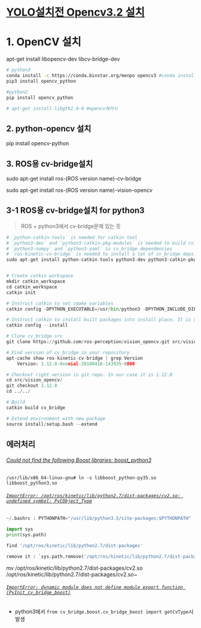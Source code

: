 # [YOLO설치전 Opencv3.2 설치](http://pgmrlsh.tistory.com/3)

# 1. OpenCV 설치 
 
 apt-get install libopencv-dev libcv-bridge-dev


```bash
# python3
conda install -c https://conda.binstar.org/menpo opencv3 #conda install -c menpo opencv3=3.2.0
pip3 install opencv_python

#pytbon2
pip install opencv_python

# apt-get install libgtk2.0-0 #opencv에러시
```


 
## 2. python-opencv 설치  
 
pip install opencv-python
 
## 3. ROS용 cv-bridge설치 
 
 
sudo apt-get install ros-(ROS version name)-cv-bridge

sudo apt-get install ros-(ROS version name)-vision-opencv

## 3-1 ROS용 cv-bridge설치 for python3


> ROS + python3에서 cv-bridge문제 있는 듯 


```python
# `python-catkin-tools` is needed for catkin tool
# `python3-dev` and `python3-catkin-pkg-modules` is needed to build cv_bridge
# `python3-numpy` and `python3-yaml` is cv_bridge dependencies
# `ros-kinetic-cv-bridge` is needed to install a lot of cv_bridge deps. Probaply you already have it installed.
sudo apt-get install python-catkin-tools python3-dev python3-catkin-pkg-modules python3-numpy python3-yaml ros-kinetic-cv-bridge


# Create catkin workspace
mkdir catkin_workspace
cd catkin_workspace
catkin init

# Instruct catkin to set cmake variables
catkin config -DPYTHON_EXECUTABLE=/usr/bin/python3 -DPYTHON_INCLUDE_DIR=/usr/include/python3.5m -DPYTHON_LIBRARY=/usr/lib/x86_64-linux-gnu/libpython3.5m.so

# Instruct catkin to install built packages into install place. It is $CATKIN_WORKSPACE/install folder
catkin config --install

# Clone cv_bridge src
git clone https://github.com/ros-perception/vision_opencv.git src/vision_opencv

# Find version of cv_bridge in your repository
apt-cache show ros-kinetic-cv-bridge | grep Version
    Version: 1.12.8-0xenial-20180416-143935-0800

# Checkout right version in git repo. In our case it is 1.12.8
cd src/vision_opencv/
git checkout 1.12.8
cd ../../

# Build
catkin build cv_bridge

# Extend environment with new package
source install/setup.bash --extend
```

## 에러처리 

###### [Could not find the following Boost libraries: boost_python3](https://github.com/andrewssobral/bgslibrary/issues/96)

```
/usr/lib/x86_64-linux-gnu# ln -s libboost_python-py35.so libboost_python3.so

```
  
###### [`ImportError: /opt/ros/kinetic/lib/python2.7/dist-packages/cv2.so: undefined symbol: PyCObject_Type`](https://stackoverflow.com/questions/43019951/after-install-ros-kinetic-cannot-import-opencv)

```python 
~/.bashrc : PYTHONPATH="/usr/lib/python3.5/site-packages:$PYTHONPATH" 
```

```python
import sys
print(sys.path)

find '/opt/ros/kinetic/lib/python2.7/dist-packages'

remove it : `sys.path.remove('/opt/ros/kinetic/lib/python2.7/dist-packages')`
```

mv /opt/ros/kinetic/lib/python2.7/dist-packages/cv2.so /opt/ros/kinetic/lib/python2.7/dist-packages/cv2.so~



###### [`ImportError: dynamic module does not define module export function (PyInit_cv_bridge_boost)`](https://stackoverflow.com/questions/49221565/unable-to-use-cv-bridge-with-ros-kinetic-and-python3)


- python3에서 `from cv_bridge.boost.cv_bridge_boost import getCvType`시 발생


